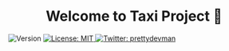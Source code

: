 <h1 align="center">Welcome to Taxi Project 👋</h1>
<p>
  <img alt="Version" src="https://img.shields.io/badge/version-1.0.0-blue.svg?cacheSeconds=2592000" />
  <a href="#" target="_blank">
    <img alt="License: MIT" src="https://img.shields.io/badge/License-MIT-yellow.svg" />
  </a>
  <a href="https://twitter.com/prettydevman" target="_blank">
    <img alt="Twitter: prettydevman" src="https://img.shields.io/twitter/follow/prettydevman.svg?style=social" />
  </a>
</p>
